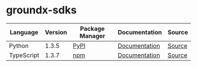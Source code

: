# groundx-sdks

|Language|Version|Package Manager|Documentation|Source|
|-|-|-|-|-|
|Python|1.3.5|[PyPI](https://pypi.org/project/groundx-python-sdk/1.3.5)|[Documentation](https://github.com/groundxai/groundx-sdks/tree/main/sdks/python/blob//README.md)|[Source](https://github.com/groundxai/groundx-sdks/tree/main/sdks/python)|
|TypeScript|1.3.7|[npm](https://www.npmjs.com/package/groundx-typescript-sdk/v/1.3.7)|[Documentation](https://github.com/groundxai/groundx-sdks/tree/main/sdks/typescript/blob//README.md)|[Source](https://github.com/groundxai/groundx-sdks/tree/main/sdks/typescript)|